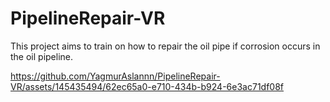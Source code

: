 # PipelineRepair-VR
This project aims to train on how to repair the oil pipe if corrosion occurs in the oil pipeline.

https://github.com/YagmurAslannn/PipelineRepair-VR/assets/145435494/62ec65a0-e710-434b-b924-6e3ac71df08f
